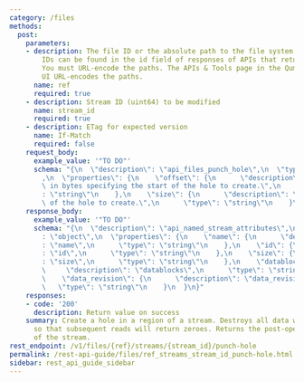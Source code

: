 ```yaml
---
category: /files
methods:
  post:
    parameters:
    - description: The file ID or the absolute path to the file system object. File
        IDs can be found in the id field of responses of APIs that return file attributes.
        You must URL-encode the paths. The APIs & Tools page in the Qumulo Core Web
        UI URL-encodes the paths.
      name: ref
      required: true
    - description: Stream ID (uint64) to be modified
      name: stream_id
      required: true
    - description: ETag for expected version
      name: If-Match
      required: false
    request_body:
      example_value: '"TO DO"'
      schema: "{\n  \"description\": \"api_files_punch_hole\",\n  \"type\": \"object\"\
        ,\n  \"properties\": {\n    \"offset\": {\n      \"description\": \"Offset\
        \ in bytes specifying the start of the hole to create.\",\n      \"type\"\
        : \"string\"\n    },\n    \"size\": {\n      \"description\": \"Size in bytes\
        \ of the hole to create.\",\n      \"type\": \"string\"\n    }\n  }\n}"
    response_body:
      example_value: '"TO DO"'
      schema: "{\n  \"description\": \"api_named_stream_attributes\",\n  \"type\"\
        : \"object\",\n  \"properties\": {\n    \"name\": {\n      \"description\"\
        : \"name\",\n      \"type\": \"string\"\n    },\n    \"id\": {\n      \"description\"\
        : \"id\",\n      \"type\": \"string\"\n    },\n    \"size\": {\n      \"description\"\
        : \"size\",\n      \"type\": \"string\"\n    },\n    \"datablocks\": {\n \
        \     \"description\": \"datablocks\",\n      \"type\": \"string\"\n    },\n\
        \    \"data_revision\": {\n      \"description\": \"data_revision\",\n   \
        \   \"type\": \"string\"\n    }\n  }\n}"
    responses:
    - code: '200'
      description: Return value on success
    summary: Create a hole in a region of a stream. Destroys all data within the hole
      so that subsequent reads will return zeroes. Returns the post-operation attributes
      of the stream.
rest_endpoint: /v1/files/{ref}/streams/{stream_id}/punch-hole
permalink: /rest-api-guide/files/ref_streams_stream_id_punch-hole.html
sidebar: rest_api_guide_sidebar
---
```

